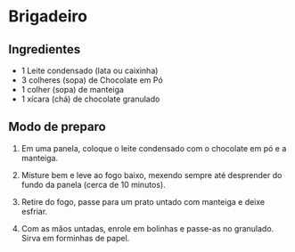 # Brigadeiro

## Ingredientes

 * 1 Leite condensado (lata ou caixinha)
 * 3 colheres (sopa) de Chocolate em Pó
 * 1 colher (sopa) de manteiga
 * 1 xícara (chá) de chocolate granulado

## Modo de preparo

 1. Em uma panela, coloque o leite condensado com o chocolate em pó e a manteiga.

 2. Misture bem e leve ao fogo baixo, mexendo sempre até desprender do fundo da panela (cerca de 10 minutos).

 3. Retire do fogo, passe para um prato untado com manteiga e deixe esfriar.

 4. Com as mãos untadas, enrole em bolinhas e passe-as no granulado. Sirva em forminhas de papel.